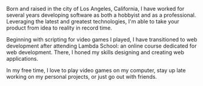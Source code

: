 Born and raised in the city of Los Angeles, California, I have worked for several years developing software as both a hobbyist and as a professional. Leveraging the latest and greatest technologies, I'm able to take your product from idea to reality in record time.

Beginning with scripting for video games I played, I have transitioned to web development after attending Lambda School: an online course dedicated for web development. There, I honed my skills designing and creating web applications.

In my free time, I love to play video games on my computer, stay up late working on my personal projects, or just go out with friends.